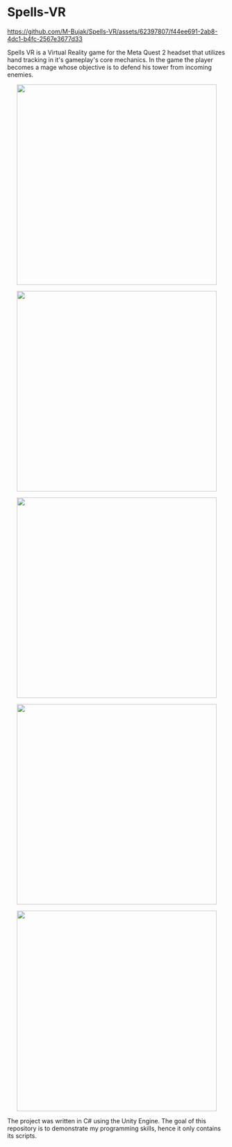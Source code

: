 # Spells-VR
https://github.com/M-Bujak/Spells-VR/assets/62397807/f44ee691-2ab8-4dc1-b4fc-2567e3677d33

Spells VR is a Virtual Reality game for the Meta Quest 2 headset that utilizes hand tracking in it's gameplay's core mechanics. In the game the player becomes a mage whose objective is to defend his tower from incoming enemies. 

<p align="center">
  <img width="460" src="https://user-images.githubusercontent.com/62397807/222025407-9e34ee7e-a8e1-4131-b5ff-11f41bdd9449.jpg">
</p>
<p align="center">
  <img width="460" src="https://user-images.githubusercontent.com/62397807/222025151-b358399b-b804-4207-b502-9aab492aad2b.png">
</p>
<p align="center">
  <img width="460" src="https://user-images.githubusercontent.com/62397807/222025202-4bcf168e-fd46-4ac7-ab3a-024590dffb1b.png">
</p>
<p align="center">
  <img width="460" src="https://user-images.githubusercontent.com/62397807/222025226-ac86976b-5951-48c0-81f1-d6b0b54bf1b4.png">
</p>
<p align="center">
  <img width="460" src="https://user-images.githubusercontent.com/62397807/222025242-75848485-08d1-421e-894c-425d55fa57f9.png">
</p>

The project was written in C# using the Unity Engine. The goal of this repository is to demonstrate my programming skills, hence it only contains its scripts.
